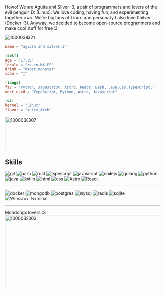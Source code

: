 Hewo! We are Aguita and Silver :3, a pair of programmers and lovers of the evil penguin D: (Linux). We love coding, having fun, and experimenting together >w<. We’re big fans of Linux, and personally I also love Chilver (Docker :3). Anyway, we decided to become open-source programmers and make cool stuff for free :3

![1000038321](https://github.com/user-attachments/assets/d2274881-7254-4d20-a55f-eed7655e2924)

```toml
name = "aguita and silver:3"

[self]
age = "17,15"
locale = "es-en-MX-ES"
drink = "Water,monster"
icon = "🫧"

[langs]
fav = "Python, Javascript, Astro, React, Bash, Java,Css,TypeScript,"
most_used = "TypeScript, Python, Astro, Javascript"

[os]
kernel = "linux"
flavor = "Artix,Arch"
```
<img width="1478" height="105" alt="1000038307" src="https://github.com/user-attachments/assets/03223717-7bbc-4c24-b416-2e0a33975031" />

## Skills

![git](https://img.shields.io/badge/GIT-E44C30?style=for-the-badge&logo=git&logoColor=white)
![bash](https://img.shields.io/badge/Shell_Script-121011?style=for-the-badge&logo=gnu-bash&logoColor=white)
![rust](https://img.shields.io/badge/Rust-000000?style=for-the-badge&logo=rust&logoColor=white)
![typescript](https://img.shields.io/badge/TypeScript-007ACC?style=for-the-badge&logo=typescript&logoColor=white)
![javascript](https://img.shields.io/badge/JavaScript-F7DF1E?style=for-the-badge&logo=JavaScript&logoColor=white)
![nodejs](https://img.shields.io/badge/Node.js-43853D?style=for-the-badge&logo=node.js&logoColor=white)
![golang](https://img.shields.io/badge/Go-00ADD8?style=for-the-badge&logo=go&logoColor=white)
![python](https://img.shields.io/badge/Python-14354C?style=for-the-badge&logo=python&logoColor=white)
![java](https://img.shields.io/badge/Java-ED8B00?style=for-the-badge&logo=openjdk&logoColor=white)
![kotlin](https://img.shields.io/badge/Kotlin-0095D5?&style=for-the-badge&logo=kotlin&logoColor=white)
![html](https://img.shields.io/badge/HTML5-E34F26?style=for-the-badge&logo=html5&logoColor=white)
![css](https://img.shields.io/badge/CSS3-1572B6?style=for-the-badge&logo=css3&logoColor=white)
![Astro](https://img.shields.io/badge/astro-%232C2052.svg?style=for-the-badge&logo=astro&logoColor=white)
![React](https://img.shields.io/badge/react-%2320232a.svg?style=for-the-badge&logo=react&logoColor=%2361DAFB)
- - -

![docker](https://img.shields.io/badge/docker-%230db7ed.svg?style=for-the-badge&logo=docker&logoColor=white)
![mongodb](https://img.shields.io/badge/MongoDB-4EA94B?style=for-the-badge&logo=mongodb&logoColor=white)
![postgres](https://img.shields.io/badge/PostgreSQL-316192?style=for-the-badge&logo=postgresql&logoColor=white)
![mysql](https://img.shields.io/badge/MySQL-00000F?style=for-the-badge&logo=mysql&logoColor=white)
![redis](https://img.shields.io/badge/redis-%23DD0031.svg?&style=for-the-badge&logo=redis&logoColor=white)
![sqlite](https://img.shields.io/badge/SQLite-07405E?style=for-the-badge&logo=sqlite&logoColor=white)
![Windows Terminal](https://img.shields.io/badge/Windows%20Terminal-%234D4D4D.svg?style=for-the-badge&logo=windows-terminal&logoColor=white)
- - -



Mondongo lovers :3
<img width="1615" height="250" alt="1000038303" src="https://github.com/user-attachments/assets/39edb19e-4957-419c-808f-0f633a0b6189" />
